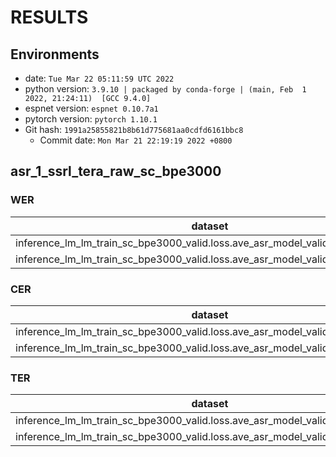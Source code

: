 <!-- Generated by scripts/utils/show_asr_result.sh -->
# RESULTS
## Environments
- date: `Tue Mar 22 05:11:59 UTC 2022`
- python version: `3.9.10 | packaged by conda-forge | (main, Feb  1 2022, 21:24:11)  [GCC 9.4.0]`
- espnet version: `espnet 0.10.7a1`
- pytorch version: `pytorch 1.10.1`
- Git hash: `1991a25855821b8b61d775681aa0cdfd6161bbc8`
  - Commit date: `Mon Mar 21 22:19:19 2022 +0800`

## asr_1_ssrl_tera_raw_sc_bpe3000
### WER

|dataset|Snt|Wrd|Corr|Sub|Del|Ins|Err|S.Err|
|---|---|---|---|---|---|---|---|---|
|inference_lm_lm_train_sc_bpe3000_valid.loss.ave_asr_model_valid.acc.ave/dev_sc|583|583|3.3|96.7|0.0|0.0|96.7|96.7|
|inference_lm_lm_train_sc_bpe3000_valid.loss.ave_asr_model_valid.acc.ave/test_sc|586|586|2.9|97.1|0.0|0.2|97.3|97.1|

### CER

|dataset|Snt|Wrd|Corr|Sub|Del|Ins|Err|S.Err|
|---|---|---|---|---|---|---|---|---|
|inference_lm_lm_train_sc_bpe3000_valid.loss.ave_asr_model_valid.acc.ave/dev_sc|583|7210|61.6|25.5|12.8|1.1|39.5|96.7|
|inference_lm_lm_train_sc_bpe3000_valid.loss.ave_asr_model_valid.acc.ave/test_sc|586|6991|59.8|27.9|12.3|0.9|41.0|97.1|

### TER

|dataset|Snt|Wrd|Corr|Sub|Del|Ins|Err|S.Err|
|---|---|---|---|---|---|---|---|---|
|inference_lm_lm_train_sc_bpe3000_valid.loss.ave_asr_model_valid.acc.ave/dev_sc|583|5812|53.8|30.2|16.0|0.8|47.0|96.7|
|inference_lm_lm_train_sc_bpe3000_valid.loss.ave_asr_model_valid.acc.ave/test_sc|586|5699|52.3|32.3|15.4|1.0|48.7|97.1|

